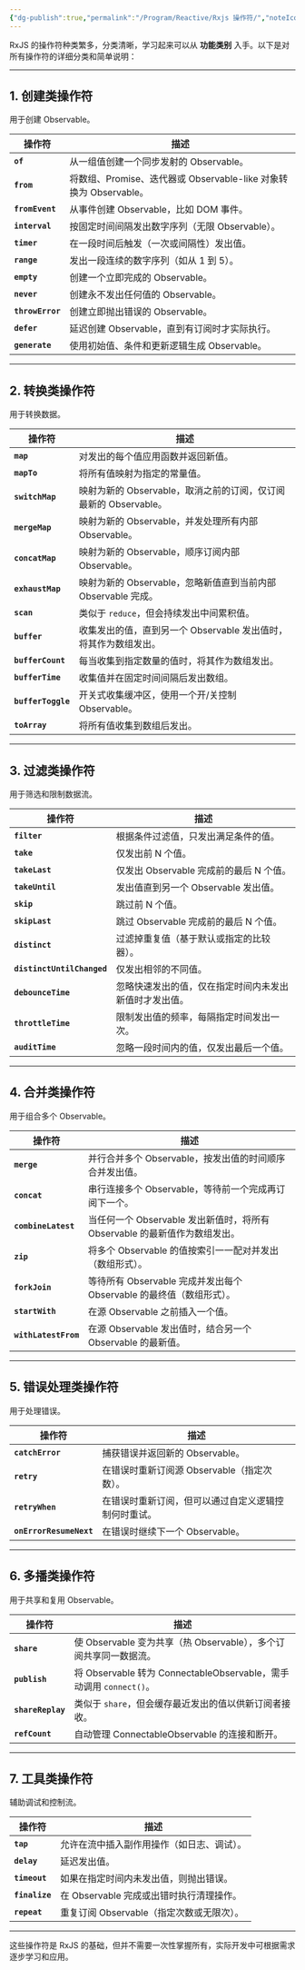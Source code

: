 ```yaml
---
{"dg-publish":true,"permalink":"/Program/Reactive/Rxjs 操作符/","noteIcon":"","created":"2024-11-20T15:21:09.921+08:00"}
---
```


RxJS 的操作符种类繁多，分类清晰，学习起来可以从 **功能类别** 入手。以下是对所有操作符的详细分类和简单说明：

---

## **1. 创建类操作符**
用于创建 Observable。

| 操作符           | 描述                                                                 |
|------------------|----------------------------------------------------------------------|
| **`of`**         | 从一组值创建一个同步发射的 Observable。                              |
| **`from`**       | 将数组、Promise、迭代器或 Observable-like 对象转换为 Observable。     |
| **`fromEvent`**  | 从事件创建 Observable，比如 DOM 事件。                               |
| **`interval`**   | 按固定时间间隔发出数字序列（无限 Observable）。                      |
| **`timer`**      | 在一段时间后触发（一次或间隔性）发出值。                             |
| **`range`**      | 发出一段连续的数字序列（如从 1 到 5）。                              |
| **`empty`**      | 创建一个立即完成的 Observable。                                       |
| **`never`**      | 创建永不发出任何值的 Observable。                                     |
| **`throwError`** | 创建立即抛出错误的 Observable。                                       |
| **`defer`**      | 延迟创建 Observable，直到有订阅时才实际执行。                         |
| **`generate`**   | 使用初始值、条件和更新逻辑生成 Observable。                           |

---

## **2. 转换类操作符**
用于转换数据。

| 操作符            | 描述                                                                 |
|-------------------|----------------------------------------------------------------------|
| **`map`**         | 对发出的每个值应用函数并返回新值。                                    |
| **`mapTo`**       | 将所有值映射为指定的常量值。                                          |
| **`switchMap`**   | 映射为新的 Observable，取消之前的订阅，仅订阅最新的 Observable。       |
| **`mergeMap`**    | 映射为新的 Observable，并发处理所有内部 Observable。                  |
| **`concatMap`**   | 映射为新的 Observable，顺序订阅内部 Observable。                      |
| **`exhaustMap`**  | 映射为新的 Observable，忽略新值直到当前内部 Observable 完成。          |
| **`scan`**        | 类似于 `reduce`，但会持续发出中间累积值。                              |
| **`buffer`**      | 收集发出的值，直到另一个 Observable 发出值时，将其作为数组发出。        |
| **`bufferCount`** | 每当收集到指定数量的值时，将其作为数组发出。                           |
| **`bufferTime`**  | 收集值并在固定时间间隔后发出数组。                                    |
| **`bufferToggle`**| 开关式收集缓冲区，使用一个开/关控制 Observable。                       |
| **`toArray`**     | 将所有值收集到数组后发出。                                            |

---

## **3. 过滤类操作符**
用于筛选和限制数据流。

| 操作符           | 描述                                                                 |
|------------------|----------------------------------------------------------------------|
| **`filter`**     | 根据条件过滤值，只发出满足条件的值。                                  |
| **`take`**       | 仅发出前 N 个值。                                                    |
| **`takeLast`**   | 仅发出 Observable 完成前的最后 N 个值。                               |
| **`takeUntil`**  | 发出值直到另一个 Observable 发出值。                                   |
| **`skip`**       | 跳过前 N 个值。                                                      |
| **`skipLast`**   | 跳过 Observable 完成前的最后 N 个值。                                 |
| **`distinct`**   | 过滤掉重复值（基于默认或指定的比较器）。                              |
| **`distinctUntilChanged`** | 仅发出相邻的不同值。                                         |
| **`debounceTime`**| 忽略快速发出的值，仅在指定时间内未发出新值时才发出值。                 |
| **`throttleTime`**| 限制发出值的频率，每隔指定时间发出一次。                              |
| **`auditTime`**  | 忽略一段时间内的值，仅发出最后一个值。                                 |

---

## **4. 合并类操作符**
用于组合多个 Observable。

| 操作符           | 描述                                                                 |
|------------------|----------------------------------------------------------------------|
| **`merge`**      | 并行合并多个 Observable，按发出值的时间顺序合并发出值。               |
| **`concat`**     | 串行连接多个 Observable，等待前一个完成再订阅下一个。                 |
| **`combineLatest`**| 当任何一个 Observable 发出新值时，将所有 Observable 的最新值作为数组发出。 |
| **`zip`**        | 将多个 Observable 的值按索引一一配对并发出（数组形式）。               |
| **`forkJoin`**   | 等待所有 Observable 完成并发出每个 Observable 的最终值（数组形式）。   |
| **`startWith`**  | 在源 Observable 之前插入一个值。                                      |
| **`withLatestFrom`** | 在源 Observable 发出值时，结合另一个 Observable 的最新值。          |

---

## **5. 错误处理类操作符**
用于处理错误。

| 操作符           | 描述                                                                 |
|------------------|----------------------------------------------------------------------|
| **`catchError`** | 捕获错误并返回新的 Observable。                                       |
| **`retry`**      | 在错误时重新订阅源 Observable（指定次数）。                          |
| **`retryWhen`**  | 在错误时重新订阅，但可以通过自定义逻辑控制何时重试。                   |
| **`onErrorResumeNext`** | 在错误时继续下一个 Observable。                                  |

---

## **6. 多播类操作符**
用于共享和复用 Observable。

| 操作符           | 描述                                                                 |
|------------------|----------------------------------------------------------------------|
| **`share`**      | 使 Observable 变为共享（热 Observable），多个订阅共享同一数据流。      |
| **`publish`**    | 将 Observable 转为 ConnectableObservable，需手动调用 `connect()`。     |
| **`shareReplay`**| 类似于 `share`，但会缓存最近发出的值以供新订阅者接收。                 |
| **`refCount`**   | 自动管理 ConnectableObservable 的连接和断开。                         |

---

## **7. 工具类操作符**
辅助调试和控制流。

| 操作符           | 描述                                                                 |
|------------------|----------------------------------------------------------------------|
| **`tap`**        | 允许在流中插入副作用操作（如日志、调试）。                             |
| **`delay`**      | 延迟发出值。                                                         |
| **`timeout`**    | 如果在指定时间内未发出值，则抛出错误。                                |
| **`finalize`**   | 在 Observable 完成或出错时执行清理操作。                               |
| **`repeat`**     | 重复订阅 Observable（指定次数或无限次）。                             |

---

这些操作符是 RxJS 的基础，但并不需要一次性掌握所有，实际开发中可根据需求逐步学习和应用。
